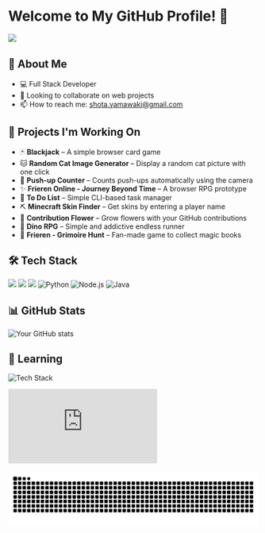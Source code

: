 # Welcome to My GitHub Profile! 👋

![](./assets/catmoon_name.gif)


## 🚀 About Me
- 💻 Full Stack Developer
- 👯 Looking to collaborate on web projects
- 📫 How to reach me: shota.yamawaki@gmail.com

## 🌱 Projects I'm Working On

- 🃏 **Blackjack** – A simple browser card game  
- 🐱 **Random Cat Image Generator** – Display a random cat picture with one click  
- 💪 **Push-up Counter** – Counts push-ups automatically using the camera  
- ✨ **Frieren Online - Journey Beyond Time** – A browser RPG prototype  
- 📝 **To Do List** – Simple CLI-based task manager  
- ⛏️ **Minecraft Skin Finder** – Get skins by entering a player name  
- 🌸 **Contribution Flower** – Grow flowers with your GitHub contributions  
- 🦖 **Dino RPG** – Simple and addictive endless runner
- 📜 **Frieren - Grimoire Hunt** – Fan-made game to collect magic books  


## 🛠️ Tech Stack

<p>
  <img src="https://img.shields.io/badge/HTML5-E34F26?style=for-the-badge&logo=html5&logoColor=white">
  <img src="https://img.shields.io/badge/CSS3-1572B6?style=for-the-badge&logo=css3&logoColor=white">
  <img src="https://img.shields.io/badge/JavaScript-F7DF1E?style=for-the-badge&logo=javascript&logoColor=black">
  <img src="https://img.shields.io/badge/Python-3776AB?style=for-the-badge&logo=python&logoColor=white" alt="Python">
  <img src="https://img.shields.io/badge/Node.js-339933?style=for-the-badge&logo=node.js&logoColor=white" alt="Node.js">
  <img src="https://img.shields.io/badge/Java-007396?style=for-the-badge&logo=java&logoColor=white" alt="Java">
</p>


## 📊 GitHub Stats
![Your GitHub stats](https://github-readme-stats.vercel.app/api?username=imshota1009&show_icons=true&theme=radical)

## 🌱 Learning 
![Tech Stack](https://skillicons.dev/icons?i=c,java,python,javascript,html,css)

![](https://github-stats-evirunurm.vercel.app/api/languages.js?username=imshota1009)

![](https://raw.githubusercontent.com/imshota1009/imshota1009/output/github-contribution-grid-snake.svg)


